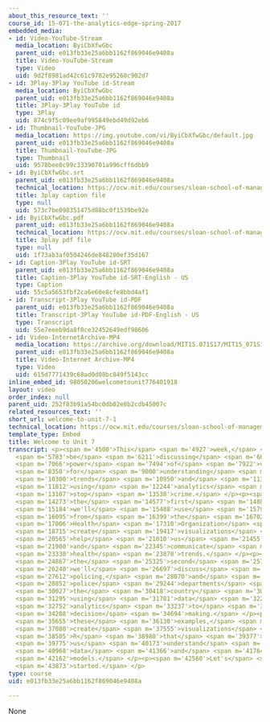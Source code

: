 ```yaml
---
about_this_resource_text: ''
course_id: 15-071-the-analytics-edge-spring-2017
embedded_media:
- id: Video-YouTube-Stream
  media_location: ByiCbXfwGbc
  parent_uid: e013fb33e25a6bb1162f869046e9408a
  title: Video-YouTube-Stream
  type: Video
  uid: 9d2f8981ad42c61c9782e95268c902d7
- id: 3Play-3Play YouTube id-Stream
  media_location: ByiCbXfwGbc
  parent_uid: e013fb33e25a6bb1162f869046e9408a
  title: 3Play-3Play YouTube id
  type: 3Play
  uid: 874c9f5c09ee9af995849ebd49d92eb6
- id: Thumbnail-YouTube-JPG
  media_location: https://img.youtube.com/vi/ByiCbXfwGbc/default.jpg
  parent_uid: e013fb33e25a6bb1162f869046e9408a
  title: Thumbnail-YouTube-JPG
  type: Thumbnail
  uid: 9578bee0c99c33390701a996cff6dbb9
- id: ByiCbXfwGbc.srt
  parent_uid: e013fb33e25a6bb1162f869046e9408a
  technical_location: https://ocw.mit.edu/courses/sloan-school-of-management/15-071-the-analytics-edge-spring-2017/visualization/welcome-to-unit-7/welcome-to-unit-7-1/ByiCbXfwGbc.srt
  title: 3play caption file
  type: null
  uid: 573c7be098351475d88bc0f1539be92e
- id: ByiCbXfwGbc.pdf
  parent_uid: e013fb33e25a6bb1162f869046e9408a
  technical_location: https://ocw.mit.edu/courses/sloan-school-of-management/15-071-the-analytics-edge-spring-2017/visualization/welcome-to-unit-7/welcome-to-unit-7-1/ByiCbXfwGbc.pdf
  title: 3play pdf file
  type: null
  uid: 1f73ab3af0504246de848200ef35d167
- id: Caption-3Play YouTube id-SRT
  parent_uid: e013fb33e25a6bb1162f869046e9408a
  title: Caption-3Play YouTube id-SRT-English - US
  type: Caption
  uid: 55c5a5653fbf2ca6e60e8cfe8bbd4af1
- id: Transcript-3Play YouTube id-PDF
  parent_uid: e013fb33e25a6bb1162f869046e9408a
  title: Transcript-3Play YouTube id-PDF-English - US
  type: Transcript
  uid: 55e7eeeb9da8f0ce32452649edf98606
- id: Video-InternetArchive-MP4
  media_location: https://archive.org/download/MIT15.071S17/MIT15_071S17_Session_7.1.01_300k.mp4
  parent_uid: e013fb33e25a6bb1162f869046e9408a
  title: Video-Internet Archive-MP4
  type: Video
  uid: 615d7771439c68ad0d08bc849f5143cc
inline_embed_id: 98050206welcometounit776401918
layout: video
order_index: null
parent_uid: 252f83b91a54bc0db02e8b2cdb45007c
related_resources_text: ''
short_url: welcome-to-unit-7-1
technical_location: https://ocw.mit.edu/courses/sloan-school-of-management/15-071-the-analytics-edge-spring-2017/visualization/welcome-to-unit-7/welcome-to-unit-7-1
template_type: Embed
title: Welcome to Unit 7
transcript: <p><span m='4500'>This</span> <span m='4927'>week,</span> <span m='5355'>we'll</span>
  <span m='5783'>be</span> <span m='6211'>discussing</span> <span m='6638'>the</span>
  <span m='7066'>power</span> <span m='7494'>of</span> <span m='7922'>visualizations</span>
  <span m='8350'>for</span> <span m='9000'>understanding</span> <span m='9650'>worldwide</span>
  <span m='10300'>trends</span> <span m='10950'>and</span> <span m='11381'>for</span>
  <span m='11812'>using</span> <span m='12244'>analytics</span> <span m='12675'>to</span>
  <span m='13107'>stop</span> <span m='13538'>crime.</span> </p><p><span m='13970'>In</span>
  <span m='14273'>the</span> <span m='14577'>first</span> <span m='14880'>lecture,</span>
  <span m='15184'>we'll</span> <span m='15488'>use</span> <span m='15791'>data</span>
  <span m='16095'>from</span> <span m='16399'>the</span> <span m='16702'>World</span>
  <span m='17006'>Health</span> <span m='17310'>Organization</span> <span m='18012'>to</span>
  <span m='18715'>create</span> <span m='19417'>visualizations</span> <span m='20120'>that</span>
  <span m='20565'>help</span> <span m='21010'>us</span> <span m='21455'>understand</span>
  <span m='21900'>and</span> <span m='22345'>communicate</span> <span m='22790'>global</span>
  <span m='23330'>health</span> <span m='23870'>trends.</span> </p><p><span m='24410'>In</span>
  <span m='24867'>the</span> <span m='25325'>second</span> <span m='25782'>lecture,</span>
  <span m='26240'>we'll</span> <span m='26697'>discuss</span> <span m='27155'>predictive</span>
  <span m='27612'>policing,</span> <span m='28070'>and</span> <span m='28461'>how</span>
  <span m='28852'>police</span> <span m='29244'>departments</span> <span m='29635'>across</span>
  <span m='30027'>the</span> <span m='30418'>country</span> <span m='30810'>are</span>
  <span m='31295'>using</span> <span m='31781'>data</span> <span m='32266'>and</span>
  <span m='32752'>analytics</span> <span m='33237'>to</span> <span m='33723'>improve</span>
  <span m='34208'>decision</span> <span m='34694'>making.</span> </p><p><span m='35180'>Through</span>
  <span m='35655'>these</span> <span m='36130'>examples,</span> <span m='36605'>we'll</span>
  <span m='37080'>create</span> <span m='37555'>visualizations</span> <span m='38030'>in</span>
  <span m='38505'>R</span> <span m='38980'>that</span> <span m='39377'>help</span>
  <span m='39775'>us</span> <span m='40173'>understand</span> <span m='40571'>our</span>
  <span m='40968'>data</span> <span m='41366'>and</span> <span m='41764'>our</span>
  <span m='42162'>models.</span> </p><p><span m='42560'>Let's</span> <span m='43216'>get</span>
  <span m='43873'>started.</span> </p>
type: course
uid: e013fb33e25a6bb1162f869046e9408a

---
```

None